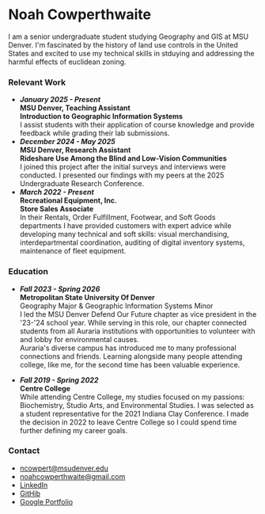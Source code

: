 #  Noah Cowperthwaite
I am a senior undergraduate student studying Geography and GIS at MSU Denver. I'm fascinated by the history of land use controls in the United States and excited to use my technical skills in stduying and addressing the harmful effects of euclidean zoning.

###  Relevant Work
* ***January 2025 - Present***  
  **MSU Denver, Teaching Assistant**  
  **Introduction to Geographic Information Systems**  
  I assist students with their application of course knowledge and provide feedback while grading their lab submissions.
* ***December 2024 - May 2025***  
  **MSU Denver, Research Assistant**  
  **Rideshare Use Among the Blind and Low-Vision Communities**  
  I joined this project after the initial surveys and interviews were conducted. I presented our findings with my peers at the 2025 Undergraduate Research Conference.
* ***March 2022 - Present***  
  **Recreational Equipment, Inc.**  
  **Store Sales Associate**  
  In their Rentals, Order Fulfillment, Footwear, and Soft Goods departments I have provided customers with expert advice while developing many technical and soft skills: visual merchandising, interdepartmental coordination, auditing of digital inventory systems, maintenance of fleet equipment.

### Education  
*  ***Fall 2023 - Spring 2026***  
**Metropolitan State University Of Denver**  
Geography Major & Geographic Information Systems Minor  
I led the MSU Denver Defend Our Future chapter as vice president in the '23-'24 school year. While serving in this role, our chapter connected students from all Auraria institutions with opportunities to volunteer with and lobby for environmental causes.  
Auraria's diverse campus has introduced me to many professional connections and friends. Learning alongside many people attending college, like me, for the second time has been valuable experience.

*  ***Fall 2019 - Spring 2022***  
**Centre College**  
While attending Centre College, my studies focused on my passions: Biochemistry, Studio Arts, and Environmental Studies. I was selected as a student representative for the 2021 Indiana Clay Conference. I made the decision in 2022 to leave Centre College so I could spend time further defining my career goals. 

###  Contact
* <ncowpert@msudenver.edu>
* <noahcowperthwaite@gmail.com>
* [LinkedIn](https://www.linkedin.com/in/noah-cowperthwaite/)
* [GitHib](https://github.com/noahcowper)
* [Google Portfolio](https://sites.google.com/view/noahcowperthwaite)
